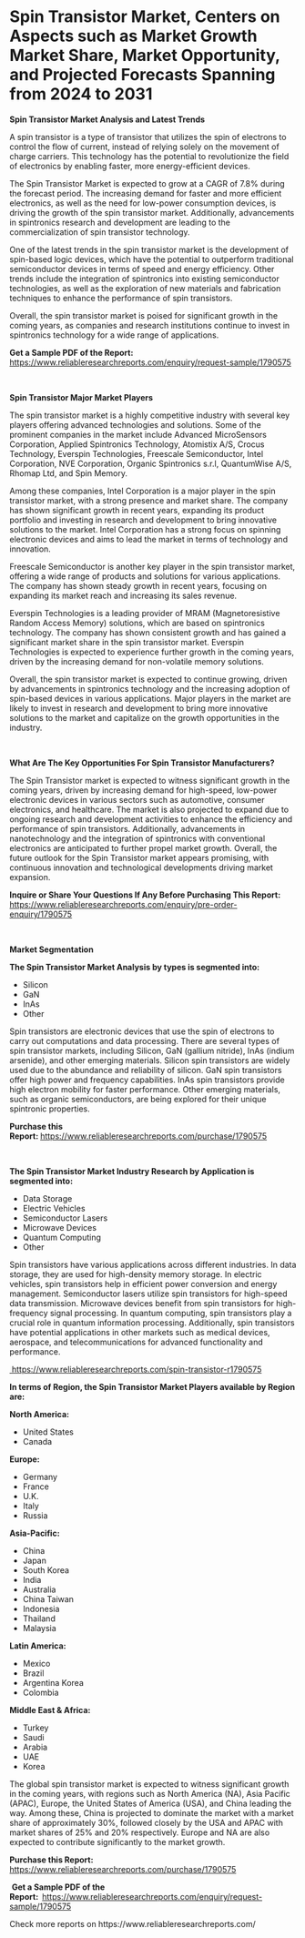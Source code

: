 <p><h1>Spin Transistor Market, Centers on Aspects such as Market Growth Market Share, Market Opportunity, and Projected Forecasts Spanning from 2024 to 2031</h1></p><p><strong>Spin Transistor Market Analysis and Latest Trends</strong></p>
<p><p>A spin transistor is a type of transistor that utilizes the spin of electrons to control the flow of current, instead of relying solely on the movement of charge carriers. This technology has the potential to revolutionize the field of electronics by enabling faster, more energy-efficient devices.</p><p>The Spin Transistor Market is expected to grow at a CAGR of 7.8% during the forecast period. The increasing demand for faster and more efficient electronics, as well as the need for low-power consumption devices, is driving the growth of the spin transistor market. Additionally, advancements in spintronics research and development are leading to the commercialization of spin transistor technology.</p><p>One of the latest trends in the spin transistor market is the development of spin-based logic devices, which have the potential to outperform traditional semiconductor devices in terms of speed and energy efficiency. Other trends include the integration of spintronics into existing semiconductor technologies, as well as the exploration of new materials and fabrication techniques to enhance the performance of spin transistors.</p><p>Overall, the spin transistor market is poised for significant growth in the coming years, as companies and research institutions continue to invest in spintronics technology for a wide range of applications.</p></p>
<p><strong>Get a Sample PDF of the Report:&nbsp;</strong> <a href="https://www.reliableresearchreports.com/enquiry/request-sample/1790575">https://www.reliableresearchreports.com/enquiry/request-sample/1790575</a></p>
<p>&nbsp;</p>
<p><strong>Spin Transistor Major Market Players</strong></p>
<p><p>The spin transistor market is a highly competitive industry with several key players offering advanced technologies and solutions. Some of the prominent companies in the market include Advanced MicroSensors Corporation, Applied Spintronics Technology, Atomistix A/S, Crocus Technology, Everspin Technologies, Freescale Semiconductor, Intel Corporation, NVE Corporation, Organic Spintronics s.r.l, QuantumWise A/S, Rhomap Ltd, and Spin Memory.</p><p>Among these companies, Intel Corporation is a major player in the spin transistor market, with a strong presence and market share. The company has shown significant growth in recent years, expanding its product portfolio and investing in research and development to bring innovative solutions to the market. Intel Corporation has a strong focus on spinning electronic devices and aims to lead the market in terms of technology and innovation.</p><p>Freescale Semiconductor is another key player in the spin transistor market, offering a wide range of products and solutions for various applications. The company has shown steady growth in recent years, focusing on expanding its market reach and increasing its sales revenue.</p><p>Everspin Technologies is a leading provider of MRAM (Magnetoresistive Random Access Memory) solutions, which are based on spintronics technology. The company has shown consistent growth and has gained a significant market share in the spin transistor market. Everspin Technologies is expected to experience further growth in the coming years, driven by the increasing demand for non-volatile memory solutions.</p><p>Overall, the spin transistor market is expected to continue growing, driven by advancements in spintronics technology and the increasing adoption of spin-based devices in various applications. Major players in the market are likely to invest in research and development to bring more innovative solutions to the market and capitalize on the growth opportunities in the industry.</p></p>
<p>&nbsp;</p>
<p><strong>What Are The Key Opportunities For Spin Transistor Manufacturers?</strong></p>
<p><p>The Spin Transistor market is expected to witness significant growth in the coming years, driven by increasing demand for high-speed, low-power electronic devices in various sectors such as automotive, consumer electronics, and healthcare. The market is also projected to expand due to ongoing research and development activities to enhance the efficiency and performance of spin transistors. Additionally, advancements in nanotechnology and the integration of spintronics with conventional electronics are anticipated to further propel market growth. Overall, the future outlook for the Spin Transistor market appears promising, with continuous innovation and technological developments driving market expansion.</p></p>
<p><strong>Inquire or Share Your Questions If Any Before Purchasing This Report:</strong> <a href="https://www.reliableresearchreports.com/enquiry/pre-order-enquiry/1790575">https://www.reliableresearchreports.com/enquiry/pre-order-enquiry/1790575</a></p>
<p>&nbsp;</p>
<p><strong>Market Segmentation</strong></p>
<p><strong>The Spin Transistor Market Analysis by types is segmented into:</strong></p>
<p><ul><li>Silicon</li><li>GaN</li><li>InAs</li><li>Other</li></ul></p>
<p><p>Spin transistors are electronic devices that use the spin of electrons to carry out computations and data processing. There are several types of spin transistor markets, including Silicon, GaN (gallium nitride), InAs (indium arsenide), and other emerging materials. Silicon spin transistors are widely used due to the abundance and reliability of silicon. GaN spin transistors offer high power and frequency capabilities. InAs spin transistors provide high electron mobility for faster performance. Other emerging materials, such as organic semiconductors, are being explored for their unique spintronic properties.</p></p>
<p><strong>Purchase this Report:&nbsp;</strong><a href="https://www.reliableresearchreports.com/purchase/1790575">https://www.reliableresearchreports.com/purchase/1790575</a></p>
<p>&nbsp;</p>
<p><strong>The Spin Transistor Market Industry Research by Application is segmented into:</strong></p>
<p><ul><li>Data Storage</li><li>Electric Vehicles</li><li>Semiconductor Lasers</li><li>Microwave Devices</li><li>Quantum Computing</li><li>Other</li></ul></p>
<p><p>Spin transistors have various applications across different industries. In data storage, they are used for high-density memory storage. In electric vehicles, spin transistors help in efficient power conversion and energy management. Semiconductor lasers utilize spin transistors for high-speed data transmission. Microwave devices benefit from spin transistors for high-frequency signal processing. In quantum computing, spin transistors play a crucial role in quantum information processing. Additionally, spin transistors have potential applications in other markets such as medical devices, aerospace, and telecommunications for advanced functionality and performance.</p></p>
<p><a href="https://www.reliableresearchreports.com/spin-transistor-r1790575">&nbsp;https://www.reliableresearchreports.com/spin-transistor-r1790575</a></p>
<p><strong>In terms of Region, the Spin Transistor Market Players available by Region are:</strong></p>
<p>
    <p> <strong> North America: </strong>
        <ul>
            <li>United States</li>
            <li>Canada</li>
        </ul>
        </p> 
    <p> <strong> Europe: </strong>
        <ul>
            <li>Germany</li>
            <li>France</li>
            <li>U.K.</li>
            <li>Italy</li>
            <li>Russia</li>
        </ul>
        </p> 
    <p> <strong> Asia-Pacific: </strong>
        <ul>
            <li>China</li>
            <li>Japan</li>
            <li>South Korea</li>
            <li>India</li>
            <li>Australia</li>
            <li>China Taiwan</li>
            <li>Indonesia</li>
            <li>Thailand</li>
            <li>Malaysia</li>
        </ul>
        </p> 
    <p> <strong> Latin America: </strong>
        <ul>
            <li>Mexico</li>
            <li>Brazil</li>
            <li>Argentina Korea</li>
            <li>Colombia</li>
        </ul>
        </p> 
    <p> <strong> Middle East & Africa: </strong>
        <ul>
            <li>Turkey</li>
            <li>Saudi</li>
            <li>Arabia</li>
            <li>UAE</li>
            <li>Korea</li>
        </ul>
    </p>
    </p>
<p><p>The global spin transistor market is expected to witness significant growth in the coming years, with regions such as North America (NA), Asia Pacific (APAC), Europe, the United States of America (USA), and China leading the way. Among these, China is projected to dominate the market with a market share of approximately 30%, followed closely by the USA and APAC with market shares of 25% and 20% respectively. Europe and NA are also expected to contribute significantly to the market growth.</p></p>
<p><strong>Purchase this Report: </strong><a href="https://www.reliableresearchreports.com/purchase/1790575">https://www.reliableresearchreports.com/purchase/1790575</a></p>
<p>&nbsp;<strong>Get a Sample PDF of the Report:&nbsp;&nbsp;</strong><a href="https://www.reliableresearchreports.com/enquiry/request-sample/1790575">https://www.reliableresearchreports.com/enquiry/request-sample/1790575</a></p>
<p><strong></strong></p>
<p>Check more reports on https://www.reliableresearchreports.com/</p>